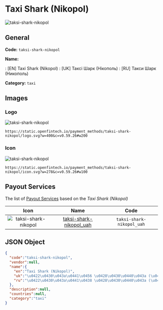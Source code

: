 
# Taxi Shark (Nikopol) 
![taksi-shark-nikopol](https://static.openfintech.io/payment_methods/taksi-shark-nikopol/logo.svg?w=400&c=v0.59.26#w200)  

## General 
**Code:** `taksi-shark-nikopol` 
 
**Name:** 
 
:	[EN] Taxi Shark (Nikopol) 
:	[UK] Таксі Шарк (Нікополь) 
:	[RU] Такси Шарк (Никополь) 
 
**Category:** `taxi` 
 

## Images 

### Logo 
![taksi-shark-nikopol](https://static.openfintech.io/payment_methods/taksi-shark-nikopol/logo.svg?w=400&c=v0.59.26#w200)  

```
https://static.openfintech.io/payment_methods/taksi-shark-nikopol/logo.svg?w=400&c=v0.59.26#w200
```  

### Icon 
![taksi-shark-nikopol](https://static.openfintech.io/payment_methods/taksi-shark-nikopol/icon.svg?w=278&c=v0.59.26#w100)  

```
https://static.openfintech.io/payment_methods/taksi-shark-nikopol/icon.svg?w=278&c=v0.59.26#w100
```  

## Payout Services 
 
The list of [Payout Services](/payout-services/) based on the _Taxi Shark (Nikopol)_ 

|Icon|Name|Code| 
|:---:|:---:|:---:| 
|![taksi-shark-nikopol](https://static.openfintech.io/payout_methods/taksi-shark-nikopol/icon.svg?w=278&c=v0.59.26#w40) |[taksi-shark-nikopol_uah](/payout-services/taksi-shark-nikopol_uah/)|`taksi-shark-nikopol_uah`| 
 

## JSON Object 

```json
{
  "code":"taksi-shark-nikopol",
  "vendor":null,
  "name":{
    "en":"Taxi Shark (Nikopol)",
    "uk":"\u0422\u0430\u043a\u0441\u0456 \u0428\u0430\u0440\u043a (\u041d\u0456\u043a\u043e\u043f\u043e\u043b\u044c)",
    "ru":"\u0422\u0430\u043a\u0441\u0438 \u0428\u0430\u0440\u043a (\u041d\u0438\u043a\u043e\u043f\u043e\u043b\u044c)"
  },
  "description":null,
  "countries":null,
  "category":"taxi"
}
```  
